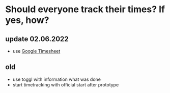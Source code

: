# Should everyone track their times? If yes, how?

## update 02.06.2022

- use [Google Timesheet](https://docs.google.com/spreadsheets/d/1D1sVVBkDdNDeKyYO22f_tL_WVBzRPppIobpzA3uxNkA/edit?usp=sharing)

## old

- use toggl with information what was done
- start timetracking with official start after prototype

